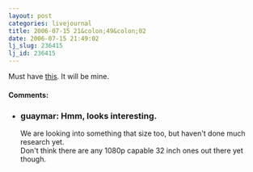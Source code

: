 ```yaml
---
layout: post
categories: livejournal
title: 2006-07-15 21&colon;49&colon;02
date: 2006-07-15 21:49:02
lj_slug: 236415
lj_id: 236415
---
```

Must have [this](http://www.epinions.com/Samsung_LN_S3251D_Television). It will be mine.


<div id="comments"><h4>Comments:</h4><div class="lj-comments"><ul>
<li class=subject><h3>guaymar: Hmm, looks interesting.</h3>
<a id="comment-681"></a>
<p>We are looking into something that size too, but haven't done much research yet.<br>
Don't think there are any 1080p capable 32 inch ones out there yet though.</p>
</li>
</ul></div></div>
